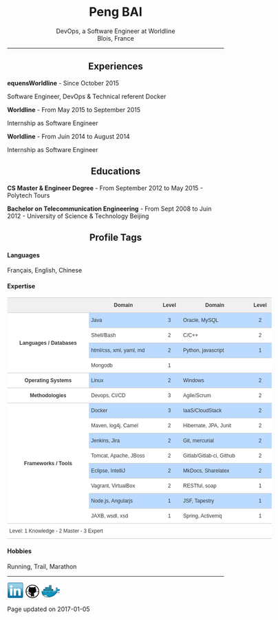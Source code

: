 <center> <h1>Peng BAI</h1> </center>

<center>DevOps, a Software Engineer at Worldline</center>
<center>Blois, France</center>

------

<center> <h2>Experiences</h2> </center>

**equensWorldline**  -  Since  October 2015  

Software Engineer, DevOps & Technical referent Docker

**Worldline**  -  From  May 2015  to September 2015 

Internship as Software Engineer

**Worldline** - From Juin 2014 to August 2014

Internship as Software Engineer


<center> <h2>Educations</h2> </center>

**CS Master & Engineer Degree**  -  From  September 2012  to May 2015  - Polytech Tours

**Bachelor on Telecommunication Engineering**  -  From Sept 2008 to Juin 2012 - University of Science & Technology Beijing

<center> <h2>Profile Tags</h2> </center>

#### Languages
 Français,  English,  Chinese 

#### Expertise
<style type="text/css">
.tg  {border-collapse:collapse;border-spacing:0;border-color:#ccc;}
.tg td{font-family:Arial, sans-serif;font-size:14px;padding:10px 5px;border-style:solid;border-width:0px;overflow:hidden;word-break:normal;border-color:#ccc;color:#333;background-color:#fff;border-top-width:1px;border-bottom-width:1px;}
.tg th{font-family:Arial, sans-serif;font-size:14px;font-weight:normal;padding:10px 5px;border-style:solid;border-width:0px;overflow:hidden;word-break:normal;border-color:#ccc;color:#333;background-color:#f0f0f0;border-top-width:1px;border-bottom-width:1px;}
.tg .tg-60oj{font-size:12px;font-family:"Comic Sans MS", cursive, sans-serif !important;;vertical-align:top}
.tg .tg-wp0l{font-weight:bold;font-size:12px;font-family:"Comic Sans MS", cursive, sans-serif !important;;text-align:center}
.tg .tg-s3kh{font-size:12px;font-family:"Comic Sans MS", cursive, sans-serif !important;;background-color:#bbdaff;text-align:center;vertical-align:top}
.tg .tg-39vz{font-size:12px;font-family:"Comic Sans MS", cursive, sans-serif !important;;text-align:center;vertical-align:top}
.tg .tg-qiou{font-weight:bold;font-size:12px;font-family:"Comic Sans MS", cursive, sans-serif !important;;text-align:center;vertical-align:top}
.tg .tg-tkbx{font-size:12px;font-family:"Comic Sans MS", cursive, sans-serif !important;;background-color:#bbdaff;vertical-align:top}
</style>
<table class="tg" style="undefined;table-layout: fixed; width: 615px">
<colgroup>
<col style="width: 190px">
<col style="width: 160px">
<col style="width: 54px">
<col style="width: 157px">
<col style="width: 54px">
</colgroup>
  <tr>
    <th class="tg-qiou"></th>
    <th class="tg-qiou">Domain</th>
    <th class="tg-qiou">Level</th>
    <th class="tg-qiou">Domain</th>
    <th class="tg-qiou">Level</th>
  </tr>
  <tr>
    <td class="tg-wp0l" rowspan="4">Languages / Databases<br></td>
    <td class="tg-tkbx">Java</td>
    <td class="tg-s3kh">3</td>
    <td class="tg-tkbx">Oracle, MySQL</td>
    <td class="tg-s3kh">2</td>
  </tr>
  <tr>
    <td class="tg-60oj">Shell/Bash</td>
    <td class="tg-39vz">2</td>
    <td class="tg-60oj">C/C++</td>
    <td class="tg-39vz">2</td>
  </tr>
  <tr>
    <td class="tg-tkbx">html/css, xml, yaml, md</td>
    <td class="tg-s3kh">2</td>
    <td class="tg-tkbx">Python, javascript</td>
    <td class="tg-s3kh">1</td>
  </tr>
  <tr>
    <td class="tg-60oj">Mongodb</td>
    <td class="tg-39vz">1</td>
    <td class="tg-60oj"></td>
    <td class="tg-39vz"></td>
  </tr>
  <tr>
    <td class="tg-wp0l">Operating Systems</td>
    <td class="tg-tkbx">Linux</td>
    <td class="tg-s3kh">2</td>
    <td class="tg-tkbx">Windows</td>
    <td class="tg-s3kh">2</td>
  </tr>
  <tr>
    <td class="tg-wp0l">Methodologies</td>
    <td class="tg-60oj">Devops, CI/CD<br></td>
    <td class="tg-39vz">3</td>
    <td class="tg-60oj">Agile/Scrum</td>
    <td class="tg-39vz">2</td>
  </tr>
  <tr>
    <td class="tg-wp0l" rowspan="8">Frameworks / Tools<br></td>
    <td class="tg-tkbx">Docker</td>
    <td class="tg-s3kh">3</td>
    <td class="tg-tkbx">IaaS/CloudStack</td>
    <td class="tg-s3kh">2</td>
  </tr>
  <tr>
    <td class="tg-60oj">Maven, log4j, Camel</td>
    <td class="tg-39vz">2</td>
    <td class="tg-60oj">Hibernate, JPA, Junit</td>
    <td class="tg-39vz">2</td>
  </tr>
  <tr>
    <td class="tg-tkbx">Jenkins, Jira</td>
    <td class="tg-s3kh">2</td>
    <td class="tg-tkbx">Git, mercurial</td>
    <td class="tg-s3kh">2</td>
  </tr>
  <tr>
    <td class="tg-60oj">Tomcat, Apache, JBoss</td>
    <td class="tg-39vz">2</td>
    <td class="tg-60oj">Gitlab/Gitlab-ci, Github</td>
    <td class="tg-39vz">2</td>
  </tr>
  <tr>
    <td class="tg-tkbx">Eclipse, IntelliJ</td>
    <td class="tg-s3kh">2</td>
    <td class="tg-tkbx">MkDocs, Sharelatex</td>
    <td class="tg-s3kh">2</td>
  </tr>
  <tr>
    <td class="tg-60oj">Vagrant, VirtualBox</td>
    <td class="tg-39vz">2</td>
    <td class="tg-60oj">RESTful, soap</td>
    <td class="tg-39vz">1</td>
  </tr>
  <tr>
    <td class="tg-tkbx">Node.js, Angularjs</td>
    <td class="tg-s3kh">1</td>
    <td class="tg-tkbx">JSF, Tapestry<br></td>
    <td class="tg-s3kh">1</td>
  </tr>
  <tr>
    <td class="tg-60oj">JAXB, wsdl, xsd</td>
    <td class="tg-39vz">1</td>
    <td class="tg-60oj">Spring, Activemq</td>
    <td class="tg-39vz">1</td>
  </tr>
  <tr>
    <td class="tg-60oj" colspan="5"> Level: 1 Knowledge - 2 Master - 3 Expert<br></td>
  </tr>
</table>


#### Hobbies
 Running,  Trail,  Marathon 
 
----

[![Linkedin](./img/linkedin.PNG)](https://www.linkedin.com/in/baipeng)
[![Github](./img/github.PNG)](https://github.com/PengBAI)
[![Dockerhub](./img/docker.PNG)](https://hub.docker.com/u/pengbai/)

Page updated on 2017-01-05
